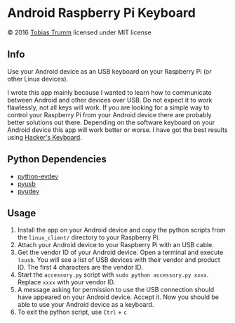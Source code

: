# Android Raspberry Pi Keyboard
&copy; 2016 [Tobias Trumm](mailto:tobiastrumm@uni-muenster.de) licensed under MIT license

## Info
Use your Android device as an USB keyboard on your Raspberry Pi (or other Linux devices).

I wrote this app mainly because I wanted to learn how to communicate between Android and other devices over USB. Do not expect it to work flawlessly, not all keys will work. If you are looking for a simple way to control your Raspberry Pi from your Android device there are probably better solutions out there. Depending on the software keyboard on your Android device this app will work better or worse. I have got the best results using [Hacker's Keyboard](https://play.google.com/store/apps/details?id=org.pocketworkstation.pckeyboard).

## Python Dependencies
- [python-evdev](https://python-evdev.readthedocs.io/)
- [pyusb](https://walac.github.io/pyusb/)
- [pyudev](https://pyudev.readthedocs.io/)

## Usage
1. Install the app on your Android device and copy the python scripts from the `linux_client/` directory to your Raspberry Pi.
2. Attach your Android device to your Raspberry Pi with an USB cable.
3. Get the vendor ID of your Android device. Open a terminal and execute `lsusb`. You will see a list of USB devices with their vendor and product ID. The first 4 characters are the vendor ID.
4. Start the `accessory.py` script with `sudo python accessory.py xxxx`. Replace `xxxx` with your vendor ID.
5. A message asking for permission to use the USB connection should have appeared on your Android device. Accept it. Now you should be able to use your Android device as a keyboard.
6. To exit the python script, use `Ctrl` + `c`